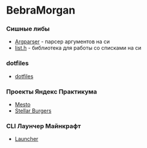 # BebraMorgan

### Сишные либы
- [Argparser](https://github.com/BebraMorgan/argparser) - парсер аргументов на си
- [list.h](https://github.com/BebraMorgan/list.h)       - библиотека для работы со списками на си

### dotfiles
- [dotfiles](https://github.com/BebraMorgan/dotfiles)

### Проекты Яндекс Практикума
- [Mesto](https://github.com/BebraMorgan/mesto-project)
- [Stellar Burgers](https://github.com/BebraMorgan/stellar-burgers)

### CLI Лаунчер Майнкрафт

- [Launcher](https://github.com/BebraMorgan/mclauncher)
